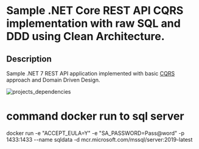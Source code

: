 Sample .NET Core REST API CQRS implementation with raw SQL and DDD using Clean Architecture.
==============================================================

## Description
Sample .NET 7 REST API application implemented with basic [CQRS](https://docs.microsoft.com/en-us/azure/architecture/guide/architecture-styles/cqrs) approach and Domain Driven Design.


 ![projects_dependencies](docs/clean_architecture.jpg)


# command docker run to sql server
 docker run -e "ACCEPT_EULA=Y" -e "SA_PASSWORD=Pass@word" -p 1433:1433 --name sqldata  -d mcr.microsoft.com/mssql/server:2019-latest
